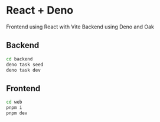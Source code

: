 # React + Deno

Frontend using React with Vite
Backend using Deno and Oak

## Backend

```sh
cd backend
deno task seed
deno task dev
```

## Frontend

```sh
cd web
pnpm i
pnpm dev
```

